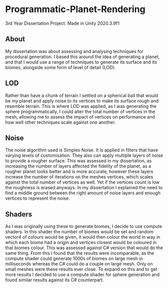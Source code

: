 # Programmatic-Planet-Rendering
3rd Year Dissertation Project. Made in Unity 2020.3.9f1

## About
My dissertation was about assessing and analysing techniques for procedural generation. I based this around the idea of generating a planet, and that I would use a range of techniques to generate its surface and its biomes, alongside some form of level of detail (LOD).

## LOD
Rather than have a chunk of terrain I settled on a spherical ball that would be my planet and apply noise to its vertices to make its surface rough and resemble terrain. This is where LOD was applied, as I was generating the sphere programmatically, I could alter the total number of vertices in the mesh, allowing me to assess the impact of vertices on performance and how well other techniques scale against one another.
## Noise
The noise algorithm used is Simplex Noise. It is applied in filters that have varying levels of customisation. They also can apply multiple layers of noise to provide a rougher surface. This was assessed in my dissertation, as increasing the number of layers affected the fidelity of the planet, as a rougher planet looks better and is more accurate, however these layers increase the number of iterations on the meshes vertices, which scales against the total number of vertices as well. Yet if the vertices count is low the roughness is erased anyways. In my dissertation I explained the need to find a middle ground between the right amount of noise layers and enough vertices to represent the noise.
## Shaders
As I was originally using these to generate biomes, I decide to use compute shaders. In this shader the number of biomes would be set and random vector4 of colours would be given, it would then colour the world in way in which each biome had a origin and vertices closest would be coloured in that biomes colour. This was assessed against C# version that would do the same thing. From this I found that the results were incomparable, as the compute shader could generate 1000s of biomes on large mesh in milliseconds whereas the C# could do a couple on large mesh. Only on small meshes were these results ever close. To expand on this and to get more results I decided to use a compute shader for sphere generation and found similar results against its C# counterpart.
